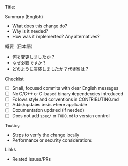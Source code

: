 Title: <short summary>

Summary (English)
- What does this change do?
- Why is it needed?
- How was it implemented? Any alternatives?

概要（日本語）
- 何を変更しましたか？
- なぜ必要ですか？
- どのように実装しましたか？代替案は？

Checklist
- [ ] Small, focused commits with clear English messages
- [ ] No C/C++ or C-based binary dependencies introduced
- [ ] Follows style and conventions in CONTRIBUTING.md
- [ ] Adds/updates tests where applicable
- [ ] Documentation updated (if needed)
- [ ] Does not add `spec/` or `TODO.md` to version control

Testing
- Steps to verify the change locally
- Performance or security considerations

Links
- Related issues/PRs


